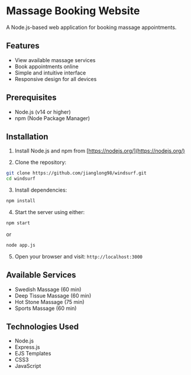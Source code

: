 # Massage Booking Website

A Node.js-based web application for booking massage appointments.

## Features
- View available massage services
- Book appointments online
- Simple and intuitive interface
- Responsive design for all devices

## Prerequisites
- Node.js (v14 or higher)
- npm (Node Package Manager)

## Installation

1. Install Node.js and npm from [https://nodejs.org/](https://nodejs.org/)

2. Clone the repository:
```bash
git clone https://github.com/jianglong98/windsurf.git
cd windsurf
```

3. Install dependencies:
```bash
npm install
```

4. Start the server using either:
```bash
npm start
```
or
```bash
node app.js
```

5. Open your browser and visit: `http://localhost:3000`

## Available Services
- Swedish Massage (60 min)
- Deep Tissue Massage (60 min)
- Hot Stone Massage (75 min)
- Sports Massage (60 min)

## Technologies Used
- Node.js
- Express.js
- EJS Templates
- CSS3
- JavaScript